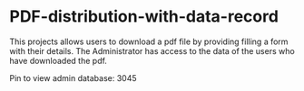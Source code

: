 # PDF-distribution-with-data-record
This projects allows users to download a pdf file by providing filling a form with their details. The Administrator has access to the data of the users who have downloaded the pdf.

Pin to view admin database: 3045
